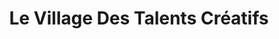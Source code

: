 ---
title: "Le Village Des Talents Créatifs"
url: /puget-sur-argens/le-village-des-talents-creatifs/
shop: Einkaufszentrum
---